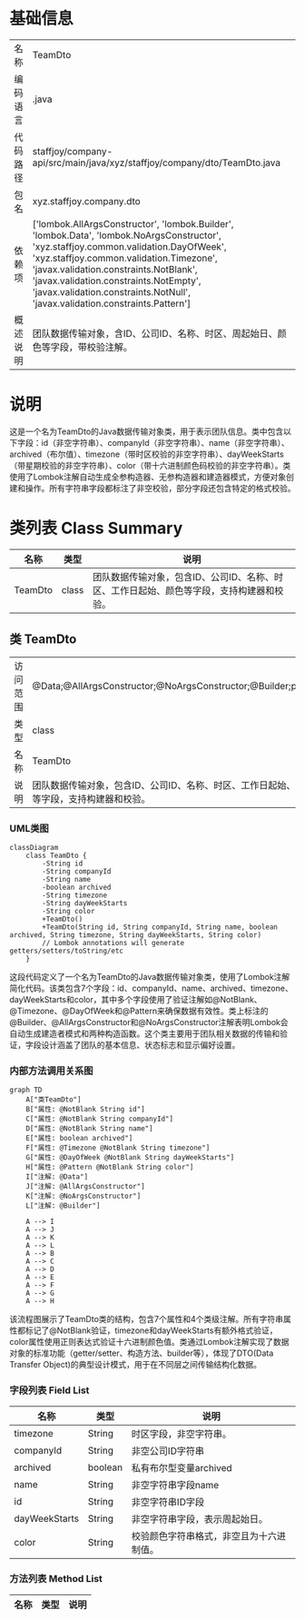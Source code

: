 # 基础信息

|      |      |
|------|------|
| 名称 | TeamDto |
| 编码语言 | .java |
| 代码路径 | staffjoy/company-api/src/main/java/xyz/staffjoy/company/dto/TeamDto.java |
| 包名 | xyz.staffjoy.company.dto |
| 依赖项 | ['lombok.AllArgsConstructor', 'lombok.Builder', 'lombok.Data', 'lombok.NoArgsConstructor', 'xyz.staffjoy.common.validation.DayOfWeek', 'xyz.staffjoy.common.validation.Timezone', 'javax.validation.constraints.NotBlank', 'javax.validation.constraints.NotEmpty', 'javax.validation.constraints.NotNull', 'javax.validation.constraints.Pattern'] |
| 概述说明 | 团队数据传输对象，含ID、公司ID、名称、时区、周起始日、颜色等字段，带校验注解。 |

# 说明

这是一个名为TeamDto的Java数据传输对象类，用于表示团队信息。类中包含以下字段：id（非空字符串）、companyId（非空字符串）、name（非空字符串）、archived（布尔值）、timezone（带时区校验的非空字符串）、dayWeekStarts（带星期校验的非空字符串）、color（带十六进制颜色码校验的非空字符串）。类使用了Lombok注解自动生成全参构造器、无参构造器和建造器模式，方便对象创建和操作。所有字符串字段都标注了非空校验，部分字段还包含特定的格式校验。

# 类列表 Class Summary

| 名称   | 类型  | 说明 |
|-------|------|-------------|
| TeamDto | class | 团队数据传输对象，包含ID、公司ID、名称、时区、工作日起始、颜色等字段，支持构建器和校验。 |



## 类 TeamDto

|      |      |
|------|------|
| 访问范围 | @Data;@AllArgsConstructor;@NoArgsConstructor;@Builder;public |
| 类型 | class |
| 名称 | TeamDto |
| 说明 | 团队数据传输对象，包含ID、公司ID、名称、时区、工作日起始、颜色等字段，支持构建器和校验。 |


### UML类图

```mermaid
classDiagram
    class TeamDto {
        -String id
        -String companyId
        -String name
        -boolean archived
        -String timezone
        -String dayWeekStarts
        -String color
        +TeamDto()
        +TeamDto(String id, String companyId, String name, boolean archived, String timezone, String dayWeekStarts, String color)
        // Lombok annotations will generate getters/setters/toString/etc
    }
```

这段代码定义了一个名为TeamDto的Java数据传输对象类，使用了Lombok注解简化代码。该类包含7个字段：id、companyId、name、archived、timezone、dayWeekStarts和color，其中多个字段使用了验证注解如@NotBlank、@Timezone、@DayOfWeek和@Pattern来确保数据有效性。类上标注的@Builder、@AllArgsConstructor和@NoArgsConstructor注解表明Lombok会自动生成建造者模式和两种构造函数。这个类主要用于团队相关数据的传输和验证，字段设计涵盖了团队的基本信息、状态标志和显示偏好设置。


### 内部方法调用关系图

```mermaid
graph TD
    A["类TeamDto"]
    B["属性: @NotBlank String id"]
    C["属性: @NotBlank String companyId"]
    D["属性: @NotBlank String name"]
    E["属性: boolean archived"]
    F["属性: @Timezone @NotBlank String timezone"]
    G["属性: @DayOfWeek @NotBlank String dayWeekStarts"]
    H["属性: @Pattern @NotBlank String color"]
    I["注解: @Data"]
    J["注解: @AllArgsConstructor"]
    K["注解: @NoArgsConstructor"]
    L["注解: @Builder"]

    A --> I
    A --> J
    A --> K
    A --> L
    A --> B
    A --> C
    A --> D
    A --> E
    A --> F
    A --> G
    A --> H
```

该流程图展示了TeamDto类的结构，包含7个属性和4个类级注解。所有字符串属性都标记了@NotBlank验证，timezone和dayWeekStarts有额外格式验证，color属性使用正则表达式验证十六进制颜色值。类通过Lombok注解实现了数据对象的标准功能（getter/setter、构造方法、builder等），体现了DTO(Data Transfer Object)的典型设计模式，用于在不同层之间传输结构化数据。

### 字段列表 Field List

| 名称  | 类型  | 说明 |
|-------|-------|------|
| timezone | String | 时区字段，非空字符串。 |
| companyId | String | 非空公司ID字符串 |
| archived | boolean | 私有布尔型变量archived |
| name | String | 非空字符串字段name |
| id | String | 非空字符串ID字段 |
| dayWeekStarts | String | 非空字符串字段，表示周起始日。 |
| color | String | 校验颜色字符串格式，非空且为十六进制值。 |

### 方法列表 Method List

| 名称  | 类型  | 说明 |
|-------|-------|------|




